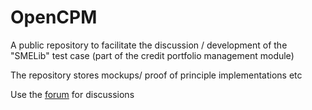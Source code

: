 OpenCPM
=======

A public repository to facilitate the discussion / development of the "SMELib" test case
(part of the credit portfolio management module)

The repository stores mockups/ proof of principle implementations etc

Use the [forum](https://www.openrisk.eu/commons/forum/viewforum.php?f=20) for discussions
